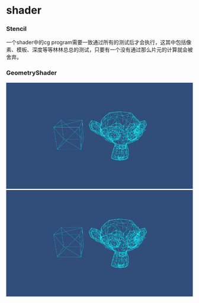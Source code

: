 # shader

### Stencil

一个shader中的cg program需要一致通过所有的测试后才会执行，这其中包括像素、模板、深度等等林林总总的测试，只要有一个没有通过那么片元的计算就会被舍弃。

### GeometryShader
![](https://github.com/Rafe100/shader/blob/master/doc/image/wire.JPG)
 ![](./doc/image/wire.JPG) 